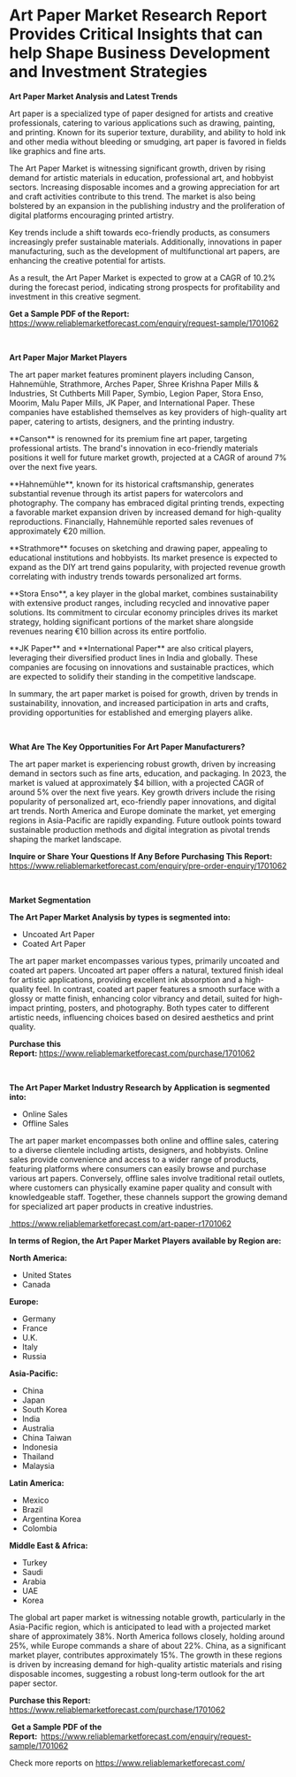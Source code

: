 <p><h1>Art Paper Market Research Report Provides Critical Insights that can help Shape Business Development and Investment Strategies</h1></p><p><strong>Art Paper Market Analysis and Latest Trends</strong></p>
<p><p>Art paper is a specialized type of paper designed for artists and creative professionals, catering to various applications such as drawing, painting, and printing. Known for its superior texture, durability, and ability to hold ink and other media without bleeding or smudging, art paper is favored in fields like graphics and fine arts.</p><p>The Art Paper Market is witnessing significant growth, driven by rising demand for artistic materials in education, professional art, and hobbyist sectors. Increasing disposable incomes and a growing appreciation for art and craft activities contribute to this trend. The market is also being bolstered by an expansion in the publishing industry and the proliferation of digital platforms encouraging printed artistry. </p><p>Key trends include a shift towards eco-friendly products, as consumers increasingly prefer sustainable materials. Additionally, innovations in paper manufacturing, such as the development of multifunctional art papers, are enhancing the creative potential for artists. </p><p>As a result, the Art Paper Market is expected to grow at a CAGR of 10.2% during the forecast period, indicating strong prospects for profitability and investment in this creative segment.</p></p>
<p><strong>Get a Sample PDF of the Report:&nbsp;</strong> <a href="https://www.reliablemarketforecast.com/enquiry/request-sample/1701062?utm_campaign=2190&utm_medium=2&utm_source=Github&utm_content=ia&utm_term=06022025&utm_id=art-paper">https://www.reliablemarketforecast.com/enquiry/request-sample/1701062</a></p>
<p>&nbsp;</p>
<p><strong>Art Paper Major Market Players</strong></p>
<p><p>The art paper market features prominent players including Canson, Hahnemühle, Strathmore, Arches Paper, Shree Krishna Paper Mills & Industries, St Cuthberts Mill Paper, Symbio, Legion Paper, Stora Enso, Moorim, Malu Paper Mills, JK Paper, and International Paper. These companies have established themselves as key providers of high-quality art paper, catering to artists, designers, and the printing industry.</p><p>**Canson** is renowned for its premium fine art paper, targeting professional artists. The brand's innovation in eco-friendly materials positions it well for future market growth, projected at a CAGR of around 7% over the next five years.</p><p>**Hahnemühle**, known for its historical craftsmanship, generates substantial revenue through its artist papers for watercolors and photography. The company has embraced digital printing trends, expecting a favorable market expansion driven by increased demand for high-quality reproductions. Financially, Hahnemühle reported sales revenues of approximately €20 million.</p><p>**Strathmore** focuses on sketching and drawing paper, appealing to educational institutions and hobbyists. Its market presence is expected to expand as the DIY art trend gains popularity, with projected revenue growth correlating with industry trends towards personalized art forms.</p><p>**Stora Enso**, a key player in the global market, combines sustainability with extensive product ranges, including recycled and innovative paper solutions. Its commitment to circular economy principles drives its market strategy, holding significant portions of the market share alongside revenues nearing €10 billion across its entire portfolio.</p><p>**JK Paper** and **International Paper** are also critical players, leveraging their diversified product lines in India and globally. These companies are focusing on innovations and sustainable practices, which are expected to solidify their standing in the competitive landscape.</p><p>In summary, the art paper market is poised for growth, driven by trends in sustainability, innovation, and increased participation in arts and crafts, providing opportunities for established and emerging players alike.</p></p>
<p>&nbsp;</p>
<p><strong>What Are The Key Opportunities For Art Paper Manufacturers?</strong></p>
<p><p>The art paper market is experiencing robust growth, driven by increasing demand in sectors such as fine arts, education, and packaging. In 2023, the market is valued at approximately $4 billion, with a projected CAGR of around 5% over the next five years. Key growth drivers include the rising popularity of personalized art, eco-friendly paper innovations, and digital art trends. North America and Europe dominate the market, yet emerging regions in Asia-Pacific are rapidly expanding. Future outlook points toward sustainable production methods and digital integration as pivotal trends shaping the market landscape.</p></p>
<p><strong>Inquire or Share Your Questions If Any Before Purchasing This Report:</strong> <a href="https://www.reliablemarketforecast.com/enquiry/pre-order-enquiry/1701062?utm_campaign=2190&utm_medium=2&utm_source=Github&utm_content=ia&utm_term=06022025&utm_id=art-paper">https://www.reliablemarketforecast.com/enquiry/pre-order-enquiry/1701062</a></p>
<p>&nbsp;</p>
<p><strong>Market Segmentation</strong></p>
<p><strong>The Art Paper Market Analysis by types is segmented into:</strong></p>
<p><ul><li>Uncoated Art Paper</li><li>Coated Art Paper</li></ul></p>
<p><p>The art paper market encompasses various types, primarily uncoated and coated art papers. Uncoated art paper offers a natural, textured finish ideal for artistic applications, providing excellent ink absorption and a high-quality feel. In contrast, coated art paper features a smooth surface with a glossy or matte finish, enhancing color vibrancy and detail, suited for high-impact printing, posters, and photography. Both types cater to different artistic needs, influencing choices based on desired aesthetics and print quality.</p></p>
<p><strong>Purchase this Report:&nbsp;</strong><a href="https://www.reliablemarketforecast.com/purchase/1701062?utm_campaign=2190&utm_medium=2&utm_source=Github&utm_content=ia&utm_term=06022025&utm_id=art-paper">https://www.reliablemarketforecast.com/purchase/1701062</a></p>
<p>&nbsp;</p>
<p><strong>The Art Paper Market Industry Research by Application is segmented into:</strong></p>
<p><ul><li>Online Sales</li><li>Offline Sales</li></ul></p>
<p><p>The art paper market encompasses both online and offline sales, catering to a diverse clientele including artists, designers, and hobbyists. Online sales provide convenience and access to a wider range of products, featuring platforms where consumers can easily browse and purchase various art papers. Conversely, offline sales involve traditional retail outlets, where customers can physically examine paper quality and consult with knowledgeable staff. Together, these channels support the growing demand for specialized art paper products in creative industries.</p></p>
<p><a href="https://www.reliablemarketforecast.com/art-paper-r1701062?utm_campaign=2190&utm_medium=2&utm_source=Github&utm_content=ia&utm_term=06022025&utm_id=art-paper">&nbsp;https://www.reliablemarketforecast.com/art-paper-r1701062</a></p>
<p><strong>In terms of Region, the Art Paper Market Players available by Region are:</strong></p>
<p>
    <p> <strong> North America: </strong>
        <ul>
            <li>United States</li>
            <li>Canada</li>
        </ul>
        </p> 
    <p> <strong> Europe: </strong>
        <ul>
            <li>Germany</li>
            <li>France</li>
            <li>U.K.</li>
            <li>Italy</li>
            <li>Russia</li>
        </ul>
        </p> 
    <p> <strong> Asia-Pacific: </strong>
        <ul>
            <li>China</li>
            <li>Japan</li>
            <li>South Korea</li>
            <li>India</li>
            <li>Australia</li>
            <li>China Taiwan</li>
            <li>Indonesia</li>
            <li>Thailand</li>
            <li>Malaysia</li>
        </ul>
        </p> 
    <p> <strong> Latin America: </strong>
        <ul>
            <li>Mexico</li>
            <li>Brazil</li>
            <li>Argentina Korea</li>
            <li>Colombia</li>
        </ul>
        </p> 
    <p> <strong> Middle East & Africa: </strong>
        <ul>
            <li>Turkey</li>
            <li>Saudi</li>
            <li>Arabia</li>
            <li>UAE</li>
            <li>Korea</li>
        </ul>
    </p>
    </p>
<p><p>The global art paper market is witnessing notable growth, particularly in the Asia-Pacific region, which is anticipated to lead with a projected market share of approximately 38%. North America follows closely, holding around 25%, while Europe commands a share of about 22%. China, as a significant market player, contributes approximately 15%. The growth in these regions is driven by increasing demand for high-quality artistic materials and rising disposable incomes, suggesting a robust long-term outlook for the art paper sector.</p></p>
<p><strong>Purchase this Report: </strong><a href="https://www.reliablemarketforecast.com/purchase/1701062?utm_campaign=2190&utm_medium=2&utm_source=Github&utm_content=ia&utm_term=06022025&utm_id=art-paper">https://www.reliablemarketforecast.com/purchase/1701062</a></p>
<p>&nbsp;<strong>Get a Sample PDF of the Report:&nbsp;&nbsp;</strong><a href="https://www.reliablemarketforecast.com/enquiry/request-sample/1701062?utm_campaign=2190&utm_medium=2&utm_source=Github&utm_content=ia&utm_term=06022025&utm_id=art-paper">https://www.reliablemarketforecast.com/enquiry/request-sample/1701062</a></p>
<p><strong></strong></p>
<p>Check more reports on <a href="https://www.reliablemarketforecast.com/?utm_campaign=2190&utm_medium=2&utm_source=Github&utm_content=ia&utm_term=06022025&utm_id=art-paper">https://www.reliablemarketforecast.com/</a></p>